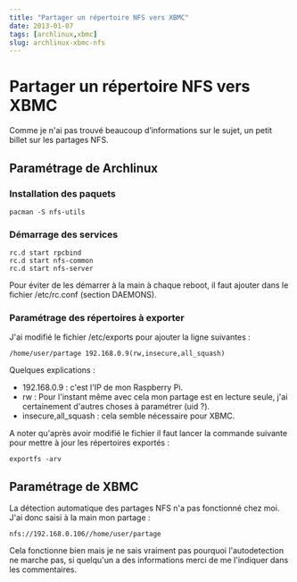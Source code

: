 ```yaml
---
title: "Partager un répertoire NFS vers XBMC"
date: 2013-01-07
tags: [archlinux,xbmc]
slug: archlinux-xbmc-nfs
---
```

# Partager un répertoire NFS vers XBMC

Comme je n'ai pas trouvé beaucoup d’informations sur le sujet, un petit billet sur les partages NFS.

## Paramétrage de Archlinux

### Installation des paquets

```
pacman -S nfs-utils
```

### Démarrage des services

```
rc.d start rpcbind
rc.d start nfs-common
rc.d start nfs-server
```
Pour éviter de les démarrer à la main à chaque reboot, il faut ajouter dans le fichier /etc/rc.conf (section DAEMONS).

### Paramétrage des répertoires à exporter

J'ai modifié le fichier /etc/exports pour ajouter la ligne suivantes : 

```
/home/user/partage 192.168.0.9(rw,insecure,all_squash)
```

Quelques explications :

* 192.168.0.9 : c'est l'IP de mon Raspberry Pi.
* rw : Pour l'instant même avec cela mon partage est en lecture seule, j'ai certainement d'autres choses à paramétrer (uid ?).
* insecure,all_squash : cela semble nécessaire pour XBMC.

A noter qu'après avoir modifié le fichier il faut lancer la commande suivante pour mettre à jour les répertoires exportés :

```
exportfs -arv
```

## Paramétrage de XBMC

La détection automatique des partages NFS n'a pas fonctionné chez moi. J'ai donc saisi à la main mon partage :

```
nfs://192.168.0.106//home/user/partage
```

Cela fonctionne bien mais je ne sais vraiment pas pourquoi l'autodetection ne marche pas, si quelqu'un a des informations merci de me l'indiquer dans les commentaires.
